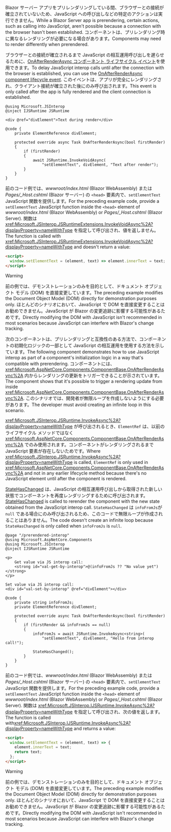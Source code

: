 ---
---
<span data-ttu-id="8a02a-101">Blazor サーバー アプリをプリレンダリングしている間、ブラウザーとの接続が確立されていないため、JavaScript への呼び出しなどの特定のアクションは実行できません。</span><span class="sxs-lookup"><span data-stu-id="8a02a-101">While a Blazor Server app is prerendering, certain actions, such as calling into JavaScript, aren't possible because a connection with the browser hasn't been established.</span></span> <span data-ttu-id="8a02a-102">コンポーネントは、プリレンダリング時に異なるレンダリングが必要になる場合があります。</span><span class="sxs-lookup"><span data-stu-id="8a02a-102">Components may need to render differently when prerendered.</span></span>

<span data-ttu-id="8a02a-103">ブラウザーとの接続が確立されるまで JavaScript の相互運用呼び出しを遅らせるために、[OnAfterRenderAsync コンポーネント ライフサイクル イベント](xref:blazor/lifecycle#after-component-render)を使用できます。</span><span class="sxs-lookup"><span data-stu-id="8a02a-103">To delay JavaScript interop calls until after the connection with the browser is established, you can use the [OnAfterRenderAsync component lifecycle event](xref:blazor/lifecycle#after-component-render).</span></span> <span data-ttu-id="8a02a-104">このイベントは、アプリが完全にレンダリングされ、クライアント接続が確立された後にのみ呼び出されます。</span><span class="sxs-lookup"><span data-stu-id="8a02a-104">This event is only called after the app is fully rendered and the client connection is established.</span></span>

```cshtml
@using Microsoft.JSInterop
@inject IJSRuntime JSRuntime

<div @ref="divElement">Text during render</div>

@code {
    private ElementReference divElement;

    protected override async Task OnAfterRenderAsync(bool firstRender)
    {
        if (firstRender)
        {
            await JSRuntime.InvokeVoidAsync(
                "setElementText", divElement, "Text after render");
        }
    }
}
```

<span data-ttu-id="8a02a-105">前のコード例では、*wwwroot/index.html* (Blazor WebAssembly) または *Pages/_Host.cshtml* (Blazor サーバー) の `<head>` 要素内で、`setElementText` JavaScript 関数を提供します。</span><span class="sxs-lookup"><span data-stu-id="8a02a-105">For the preceding example code, provide a `setElementText` JavaScript function inside the `<head>` element of *wwwroot/index.html* (Blazor WebAssembly) or *Pages/_Host.cshtml* (Blazor Server).</span></span> <span data-ttu-id="8a02a-106">関数は <xref:Microsoft.JSInterop.JSRuntimeExtensions.InvokeVoidAsync%2A?displayProperty=nameWithType> を指定して呼び出され、値を返しません。</span><span class="sxs-lookup"><span data-stu-id="8a02a-106">The function is called with <xref:Microsoft.JSInterop.JSRuntimeExtensions.InvokeVoidAsync%2A?displayProperty=nameWithType> and doesn't return a value:</span></span>

```html
<script>
  window.setElementText = (element, text) => element.innerText = text;
</script>
```

> [!WARNING]
> <span data-ttu-id="8a02a-107">前の例では、デモンストレーションのみを目的として、ドキュメント オブジェクト モデル (DOM) を直接変更しています。</span><span class="sxs-lookup"><span data-stu-id="8a02a-107">The preceding example modifies the Document Object Model (DOM) directly for demonstration purposes only.</span></span> <span data-ttu-id="8a02a-108">ほとんどのシナリオにおいて、JavaScript で DOM を直接変更することはお勧めできません。JavaScript が Blazor の変更追跡に影響する可能性があるためです。</span><span class="sxs-lookup"><span data-stu-id="8a02a-108">Directly modifying the DOM with JavaScript isn't recommended in most scenarios because JavaScript can interfere with Blazor's change tracking.</span></span>

<span data-ttu-id="8a02a-109">次のコンポーネントは、プリレンダリングと互換性のある方法で、コンポーネントの初期化ロジックの一部として JavaScript の相互運用を使用する方法を示しています。</span><span class="sxs-lookup"><span data-stu-id="8a02a-109">The following component demonstrates how to use JavaScript interop as part of a component's initialization logic in a way that's compatible with prerendering.</span></span> <span data-ttu-id="8a02a-110">コンポーネントには、<xref:Microsoft.AspNetCore.Components.ComponentBase.OnAfterRenderAsync%2A> 内からレンダリングの更新をトリガーできることが示されています。</span><span class="sxs-lookup"><span data-stu-id="8a02a-110">The component shows that it's possible to trigger a rendering update from inside <xref:Microsoft.AspNetCore.Components.ComponentBase.OnAfterRenderAsync%2A>.</span></span> <span data-ttu-id="8a02a-111">このシナリオでは、開発者が無限ループを作成しないようにする必要があります。</span><span class="sxs-lookup"><span data-stu-id="8a02a-111">The developer must avoid creating an infinite loop in this scenario.</span></span>

<span data-ttu-id="8a02a-112"><xref:Microsoft.JSInterop.JSRuntime.InvokeAsync%2A?displayProperty=nameWithType> が呼び出されるとき、`ElementRef` は、以前のライフサイクル メソッドではなく <xref:Microsoft.AspNetCore.Components.ComponentBase.OnAfterRenderAsync%2A> でのみ使用されます。コンポーネントがレンダリングされるまで JavaScript 要素が存在しないためです。</span><span class="sxs-lookup"><span data-stu-id="8a02a-112">Where <xref:Microsoft.JSInterop.JSRuntime.InvokeAsync%2A?displayProperty=nameWithType> is called, `ElementRef` is only used in <xref:Microsoft.AspNetCore.Components.ComponentBase.OnAfterRenderAsync%2A> and not in any earlier lifecycle method because there's no JavaScript element until after the component is rendered.</span></span>

<span data-ttu-id="8a02a-113">[StateHasChanged](xref:blazor/lifecycle#state-changes) は、JavaScript の相互運用呼び出しから取得された新しい状態でコンポーネントを再度レンダリングするために呼び出されます。</span><span class="sxs-lookup"><span data-stu-id="8a02a-113">[StateHasChanged](xref:blazor/lifecycle#state-changes) is called to rerender the component with the new state obtained from the JavaScript interop call.</span></span> <span data-ttu-id="8a02a-114">`StateHasChanged` は `infoFromJs`が `null` である場合にのみ呼び出されるため、このコードで無限ループが作成されることはありません。</span><span class="sxs-lookup"><span data-stu-id="8a02a-114">The code doesn't create an infinite loop because `StateHasChanged` is only called when `infoFromJs` is `null`.</span></span>

```cshtml
@page "/prerendered-interop"
@using Microsoft.AspNetCore.Components
@using Microsoft.JSInterop
@inject IJSRuntime JSRuntime

<p>
    Get value via JS interop call:
    <strong id="val-get-by-interop">@(infoFromJs ?? "No value yet")</strong>
</p>

Set value via JS interop call:
<div id="val-set-by-interop" @ref="divElement"></div>

@code {
    private string infoFromJs;
    private ElementReference divElement;

    protected override async Task OnAfterRenderAsync(bool firstRender)
    {
        if (firstRender && infoFromJs == null)
        {
            infoFromJs = await JSRuntime.InvokeAsync<string>(
                "setElementText", divElement, "Hello from interop call!");

            StateHasChanged();
        }
    }
}
```

<span data-ttu-id="8a02a-115">前のコード例では、*wwwroot/index.html* (Blazor WebAssembly) または *Pages/_Host.cshtml* (Blazor サーバー) の `<head>` 要素内で、`setElementText` JavaScript 関数を提供します。</span><span class="sxs-lookup"><span data-stu-id="8a02a-115">For the preceding example code, provide a `setElementText` JavaScript function inside the `<head>` element of *wwwroot/index.html* (Blazor WebAssembly) or *Pages/_Host.cshtml* (Blazor Server).</span></span> <span data-ttu-id="8a02a-116">関数は <xref:Microsoft.JSInterop.IJSRuntime.InvokeAsync%2A?displayProperty=nameWithType> を指定して呼び出され、次の値を返します。</span><span class="sxs-lookup"><span data-stu-id="8a02a-116">The function is called with<xref:Microsoft.JSInterop.IJSRuntime.InvokeAsync%2A?displayProperty=nameWithType> and returns a value:</span></span>

```html
<script>
  window.setElementText = (element, text) => {
    element.innerText = text;
    return text;
  };
</script>
```

> [!WARNING]
> <span data-ttu-id="8a02a-117">前の例では、デモンストレーションのみを目的として、ドキュメント オブジェクト モデル (DOM) を直接変更しています。</span><span class="sxs-lookup"><span data-stu-id="8a02a-117">The preceding example modifies the Document Object Model (DOM) directly for demonstration purposes only.</span></span> <span data-ttu-id="8a02a-118">ほとんどのシナリオにおいて、JavaScript で DOM を直接変更することはお勧めできません。JavaScript が Blazor の変更追跡に影響する可能性があるためです。</span><span class="sxs-lookup"><span data-stu-id="8a02a-118">Directly modifying the DOM with JavaScript isn't recommended in most scenarios because JavaScript can interfere with Blazor's change tracking.</span></span>
